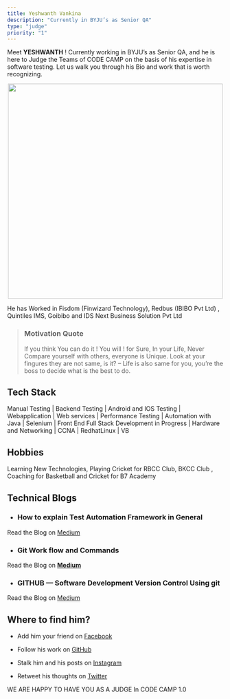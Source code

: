 ```yaml
---
title: Yeshwanth Vankina
description: "Currently in BYJU’s as Senior QA"
type: "judge"
priority: "1"
---
```


Meet **YESHWANTH** ! Currently working in BYJU’s as Senior QA, and he is here to Judge the Teams of CODE CAMP on the basis of his expertise in software testing. Let us walk you through his Bio and work that is worth recognizing.

<p Align="center">
    <img src="https://scontent-del1-1.xx.fbcdn.net/v/t1.0-9/87896787_2935197623186173_8413539280130932736_n.jpg?_nc_cat=111&_nc_sid=09cbfe&_nc_ohc=O2R77f4Y9qgAX_VHU5x&_nc_ht=scontent-del1-1.xx&oh=e1723c8465d7ee8057c9cf7b8b21f316&oe=5F2E2C76" width="500" height=500 />
</p>

He has Worked in Fisdom (Finwizard Technology), Redbus (IBIBO Pvt Ltd) , Quintiles IMS, Goibibo and IDS Next Business Solution Pvt Ltd 

> ### Motivation Quote
> If you think You can do it ! You will ! for Sure, In your Life, Never Compare yourself with others, everyone is Unique. Look at your fingures they are not same, is it? – Life is also same for you, you’re the boss to decide what is the best to do.

## Tech Stack

Manual Testing | Backend Testing | Android and IOS Testing | Webapplication | Web services | Performance Testing | Automation with Java | Selenium | Front End Full Stack Development in Progress | Hardware and Networking | CCNA | RedhatLinux | VB 

## Hobbies

Learning New Technologies, Playing Cricket for RBCC Club, BKCC Club , Coaching for Basketball and Cricket for B7 Academy  

## Technical Blogs 

- ### **How to explain Test Automation Framework in General**

 Read the Blog on [Medium](https://medium.com/@yeshwanth.vankina1/how-to-explain-test-automation-framework-in-general-49a0ab66c6b7)
 
- ### **Git Work flow and Commands**
 
 Read the Blog on [**Medium**](https://medium.com/@yeshwanth.vankina1/git-work-flow-and-commands-306090e6576b)

- ### **GITHUB — Software Development Version Control Using git**

 Read the Blog on [Medium](https://medium.com/@yeshwanth.vankina1/git-hub-software-development-version-control-using-git-b06d50ed7821)

## Where to find him? 

- Add him your friend on [Facebook](https://www.facebook.com/ChallengerYeshwanth)

- Follow his work on [GitHub](https://github.com/Yesh1712/)

- Stalk him and his posts on [Instagram](https://www.instagram.com/yeshwanth.vankina/)
 
- Retweet his thoughts on [Twitter](https://twitter.com/Yeshwanth_1990)


WE ARE HAPPY TO HAVE YOU AS A JUDGE In CODE CAMP 1.0